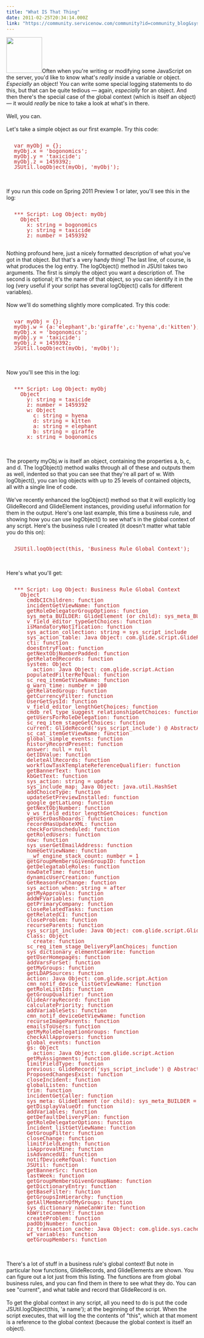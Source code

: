 ```yaml
---
title: "What IS That Thing"
date: 2011-02-25T20:34:14.000Z
link: "https://community.servicenow.com/community?id=community_blog&sys_id=b9fce2a5dbd0dbc01dcaf3231f9619c3"
---
```

<p><img __jive_id="4989" alt="" class="jive-image" src="report_list_order.png" style="width: auto; height: 94px;" />Often when you're writing or modifying some JavaScript on the server, you'd like to know what's <i>really</i> inside a variable or object. <i>Especially</i> an object! You can write some special logging statements to do this, but that can be quite tedious — again, <i>especially</i> for an object. And then there's the special case of the global context (which is itself an object) — it would <i>really</i> be nice to take a look at what's in there.<br /><br />Well, you can.<!--break--><br /><br />Let's take a simple object as our first example. Try this code:<br /><pre style="margin-left:20px;line-height:1;color:FireBrick;"><br />var myObj = {};<br />myObj.x = 'bogonomics';<br />myObj.y = 'taxicide';<br />myObj.z = 1459392;<br />JSUtil.logObject(myObj, 'myObj');</pre><br /><br />If you run this code on Spring 2011 Preview 1 or later, you'll see this in the log:<br /><pre style="margin-left:20px;line-height:1;color:FireBrick;"><br />*** Script: Log Object: myObj<br />  Object<br />    x: string = bogonomics<br />    y: string = taxicide<br />    z: number = 1459392</pre><br />Nothing profound here, just a nicely formatted description of what you've got in that object. But that's a very handy thing! The last line, of course, is what produces the log entry. The logObject() method in JSUtil takes two arguments. The first is simply the object you want a description of. The second is optional; it's the name of that object, so you can identify it in the log (very useful if your script has several logObject() calls for different variables).<br /><br />Now we'll do something slightly more complicated. Try this code:<br /><pre style="margin-left:20px;line-height:1;color:FireBrick;"><br />var myObj = {};<br />myObj.w = {a:'elephant',b:'giraffe',c:'hyena',d:'kitten'};<br />myObj.x = 'bogonomics';<br />myObj.y = 'taxicide';<br />myObj.z = 1459392;<br />JSUtil.logObject(myObj, 'myObj');</pre><br /><br />Now you'll see this in the log:<br /><pre style="margin-left:20px;line-height:1;color:FireBrick;"><br />*** Script: Log Object: myObj<br />  Object<br />    y: string = taxicide<br />    z: number = 1459392<br />    w: Object<br />      c: string = hyena<br />      d: string = kitten<br />      a: string = elephant<br />      b: string = giraffe<br />    x: string = bogonomics</pre><br /><br />The property myObj.w is itself an object, containing the properties a, b, c, and d. The logObject() method walks through all of these and outputs them as well, indented so that you can see that they're all part of w. With logObject(), you can log objects with up to 25 levels of contained objects, all with a single line of code.<br /><br />We've recently enhanced the logObject() method so that it will explicitly log GlideRecord and GlideElement instances, providing useful information for them in the output. Here's one last example, this time a business rule, and showing how you can use logObject() to see what's in the global context of any script. Here's the business rule I created (it doesn't matter what table you do this on):<br /><pre style="margin-left:20px;line-height:1;color:FireBrick;"><br />JSUtil.logObject(this, 'Business Rule Global Context');</pre><br /><br />Here's what you'll get: <br /><pre style="margin-left:20px;line-height:1;color:FireBrick;"><br />*** Script: Log Object: Business Rule Global Context<br />  Object<br />    cmdbCIChildren: function<br />    incidentGetViewName: function<br />    getRoleDelegatorGroupOptions: function<br />    sys_meta_BUILDER: GlideElement (or child): sys_meta_BUILDER = System meta data<br />    v_field_editor_typeGetChoices: function<br />    isMandatoryNotification: function<br />    sys_action_collection: string = sys_script_include<br />    sys_action_table: Java Object: com.glide.script.GlideRecordBusinessRules<br />    cti: function<br />    doesEntryFloat: function<br />    getNextObjNumberPadded: function<br />    getRelatedRecords: function<br />    system: Object<br />      action: Java Object: com.glide.script.Action<br />    populatedFilterRefQual: function<br />    sc_req_itemGetViewName: function<br />    g_warn_time: number = 100<br />    getRelatedGroup: function<br />    getCurrencyFilter: function<br />    UserGetSysId: function<br />    v_field_editor_lengthGetChoices: function<br />    cmdb_rel_type_suggest_relationshipGetChoices: function<br />    getUsersForRoleDelegation: function<br />    sc_req_item_stageGetChoices: function<br />    current: GlideRecord('sys_script_include') @ AbstractAjaxProcessor<br />    sc_cat_itemGetViewName: function<br />    global_simple_events: function<br />    historyRecordPresent: function<br />    answer: null = null<br />    GetIDValue: function<br />    deleteAllRecords: function<br />    workflowTaskTemplateReferenceQualifier: function<br />    getBannerText: function<br />    kbGetText: function<br />    sys_action: string = update<br />    sys_include_map: Java Object: java.util.HashSet<br />    addChoiceType: function<br />    updateSetPreviewInstalled: function<br />    google_getLatLong: function<br />    getNextObjNumber: function<br />    v_ws_field_editor_lengthGetChoices: function<br />    getUserDashboards: function<br />    recordHasUpdateXML: function<br />    checkForUnscheduled: function<br />    getRoledUsers: function<br />    now: function<br />    sys_userGetEmailAddress: function<br />    homeGetViewName: function<br />    __wf_engine_stack_count: number = 1<br />    getGroupMembersGivenGroupID: function<br />    getDelegatableRoles: function<br />    nowDateTime: function<br />    dynamicUserCreation: function<br />    GetReasonForChange: function<br />    sys_action_when: string = after<br />    getMyApprovals: function<br />    addWFVariables: function<br />    getPrimaryCompany: function<br />    closeRelatedTasks: function<br />    getRelatedCI: function<br />    closeProblem: function<br />    recurseParents: function<br />    sys_script_include: Java Object: com.glide.script.GlideRecordBusinessRules<br />    Class: Object<br />      create: function<br />    sc_req_item_stage_DeliveryPlanChoices: function<br />    sys_dictionary_elementCanWrite: function<br />    getUserHomepages: function<br />    addVarsForSet: function<br />    getMyGroups: function<br />    getLDAPSources: function<br />    action: Java Object: com.glide.script.Action<br />    cmn_notif_device_listGetViewName: function<br />    getRoleListIds: function<br />    getGroupQualifier: function<br />    GlideArrayRecord: function<br />    calculatePriority: function<br />    addVariableSets: function<br />    cmn_notif_deviceGetViewName: function<br />    recurseImageParents: function<br />    emailsToUsers: function<br />    getMyRoleDelegationGroups: function<br />    checkAllApprovers: function<br />    global_events: function<br />    gs: Object<br />      action: Java Object: com.glide.script.Action<br />    getMyAssignments: function<br />    limitFieldType: function<br />    previous: GlideRecord('sys_script_include') @ AbstractAjaxProcessor<br />    ProposedChangesExist: function<br />    closeIncident: function<br />    globalListen: function<br />    trim: function<br />    incidentGetCaller: function<br />    sys_meta: GlideElement (or child): sys_meta_BUILDER = System meta data<br />    getDisplayValueOf: function<br />    addVariables: function<br />    getDefaultDeliveryPlan: function<br />    getRoleDelegatorOptions: function<br />    incident_listGetViewName: function<br />    GetGroupFilter: function<br />    closeChange: function<br />    limitFieldLength: function<br />    isApprovalMine: function<br />    isAdvancedUI: function<br />    notifDeviceRefQual: function<br />    JSUtil: function<br />    getBannerSrc: function<br />    lastWeek: function<br />    getGroupMembersGivenGroupName: function<br />    getDictionaryEntry: function<br />    getBaseFilter: function<br />    getGroupsInHierarchy: function<br />    getAllMembersOfMyGroups: function<br />    sys_dictionary_nameCanWrite: function<br />    kbWriteComment: function<br />    createProblem: function<br />    padObjNumber: function<br />    zz_transaction_cache: Java Object: com.glide.sys.cache.LRUCache<br />    wf_variables: function<br />    getGroupMembers: function</pre><br /><br />There's a lot of stuff in a business rule's global context! But note in particular how functions, GlideRecords, and GlideElements are shown. You can figure out a lot just from this listing. The functions are from global business rules, and you can find them in there to see what they do. You can see "current", and what table and record that GlideRecord is on. <br /><br />To get the global context in any script, all you need to do is put the code JSUtil.logObject(this, 'a name'); at the beginning of the script. When the script executes, that will log the the contents of "this", which at that moment is a reference to the global context (because the global context is itself an object).</p>